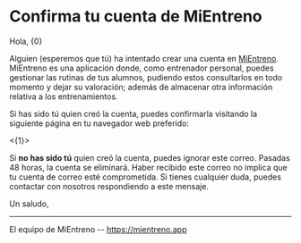 # Confirma tu cuenta de MiEntreno

Hola, {0}

Alguien (esperemos que tú) ha intentado crear una cuenta en [MiEntreno](https://mientreno.app). MiEntreno es una
aplicación donde, como entrenador personal, puedes gestionar las rutinas de tus alumnos, pudiendo estos consultarlos en
todo momento y dejar su valoración; además de almacenar otra información relativa a los entrenamientos.

Si has sido tú quien creó la cuenta, puedes confirmarla visitando la siguiente página en tu navegador web preferido:

<{1}>

Si **no has sido tú** quien creó la cuenta, puedes ignorar este correo. Pasadas 48 horas, la cuenta se eliminará. Haber
recibido este correo no implica que tu cuenta de correo esté comprometida. Si tienes cualquier duda, puedes contactar
con nosotros respondiendo a este mensaje.

Un saludo,

---

El equipo de MiEntreno -- <https://mientreno.app>
